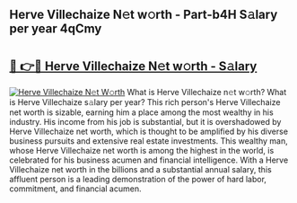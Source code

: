 ## Herve Villechaize N𝚎t w𝚘rth - Part-b4H S𝚊lary per year 4qCmy

# <h2><a href="http://gc3dppd.nevu.top/?p=Herve+Villechaize">🔗 👉🔴 Herve Villechaize N𝚎t w𝚘rth - S𝚊lary</a></h2>

[![Herve Villechaize N𝚎t W𝚘rth](https://i.imgur.com/Oavwk0R.jpeg)](http://gc3dppd.nevu.top/?p=Herve+Villechaize)
What is Herve Villechaize n𝚎t w𝚘rth? What is Herve Villechaize s𝚊lary per year?
This rich person's Herve Villechaize net worth is sizable, earning him a place among the most wealthy in his industry. His income from his job is substantial, but it is overshadowed by Herve Villechaize net worth, which is thought to be amplified by his diverse business pursuits and extensive real estate investments. This wealthy man, whose Herve Villechaize net worth is among the highest in the world, is celebrated for his business acumen and financial intelligence. With a Herve Villechaize net worth in the billions and a substantial annual salary, this affluent person is a leading demonstration of the power of hard labor, commitment, and financial acumen.
